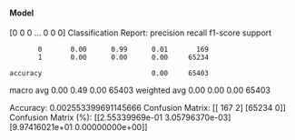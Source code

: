 #### Model
[0 0 0 ... 0 0 0]
Classification Report:
              precision    recall  f1-score   support

           0       0.00      0.99      0.01       169
           1       0.00      0.00      0.00     65234

    accuracy                           0.00     65403
   macro avg       0.00      0.49      0.00     65403
weighted avg       0.00      0.00      0.00     65403

Accuracy: 0.002553399691145666
Confusion Matrix:
[[  167     2]
 [65234     0]]
Confusion Matrix (%):
[[2.55339969e-01 3.05796370e-03]
 [9.97416021e+01 0.00000000e+00]]
